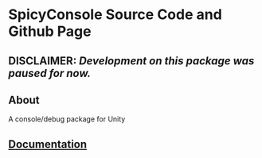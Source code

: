 # SpicyConsole Source Code and Github Page

## **DISCLAIMER: *Development on this package was paused for now.***

## About
A console/debug package for Unity

## [Documentation](https://lagowiecdev.github.io/SpicyConsole/)
